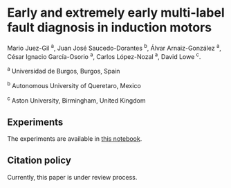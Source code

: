 # Early and extremely early multi-label fault diagnosis in induction motors

Mario Juez-Gil <sup>a</sup>, Juan José Saucedo-Dorantes <sup>b</sup>, Álvar Arnaiz-González <sup>a</sup>, César Ignacio García-Osorio <sup>a</sup>, Carlos López-Nozal <sup>a</sup>, David Lowe <sup>c</sup>.

<sup>a</sup> Universidad de Burgos, Burgos, Spain

<sup>b</sup> Autonomous University of Queretaro, Mexico

<sup>c</sup> Aston University, Birmingham, United Kingdom

## Experiments

The experiments are available in [this notebook](experiments.ipynb).

## Citation policy

Currently, this paper is under review process.
